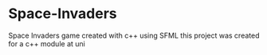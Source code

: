 # Space-Invaders
Space Invaders game created with c++ using SFML
this project was created for a c++ module at uni
